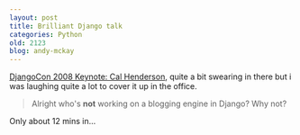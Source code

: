```yaml
---
layout: post
title: Brilliant Django talk
categories: Python
old: 2123
blog: andy-mckay
---
```

<p><a href="http://in.youtube.com/watch?v=i6Fr65PFqfk">DjangoCon 2008 Keynote: Cal Henderson</a>, quite a bit swearing in there but i was laughing quite a lot to cover it up in the office.</p>
<blockquote>
Alright who's <b>not</b> working on a blogging engine in Django? Why not?
</blockquote>
<p>Only about 12 mins in...</p>